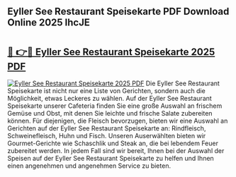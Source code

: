 ## Eyller See Restaurant Speisekarte PDF Download Online 2025 lhcJE

# <h2><a href="http://gc996b.nevu.top/?p=Eyller+See+Restaurant+Speisekarte">🔗 👉🔴 Eyller See Restaurant Speisekarte 2025 PDF</a></h2>

[![Eyller See Restaurant Speisekarte 2025 PDF](https://i.imgur.com/dBaPXMq.png)](http://gc996b.nevu.top/?p=Eyller+See+Restaurant+Speisekarte)
Die Eyller See Restaurant Speisekarte ist nicht nur eine Liste von Gerichten, sondern auch die Möglichkeit, etwas Leckeres zu wählen. Auf der Eyller See Restaurant Speisekarte unserer Cafeteria finden Sie eine große Auswahl an frischem Gemüse und Obst, mit denen Sie leichte und frische Salate zubereiten können. Für diejenigen, die Fleisch bevorzugen, bieten wir eine Auswahl an Gerichten auf der Eyller See Restaurant Speisekarte an: Rindfleisch, Schweinefleisch, Huhn und Fisch. Unseren Auserwählten bieten wir Gourmet-Gerichte wie Schaschlik und Steak an, die bei lebendem Feuer zubereitet werden. In jedem Fall sind wir bereit, Ihnen bei der Auswahl der Speisen auf der Eyller See Restaurant Speisekarte zu helfen und Ihnen einen angenehmen und angenehmen Service zu bieten.
